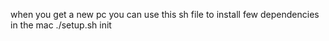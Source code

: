 when you get a new pc you can use this sh file to install few dependencies
in the mac
./setup.sh init
